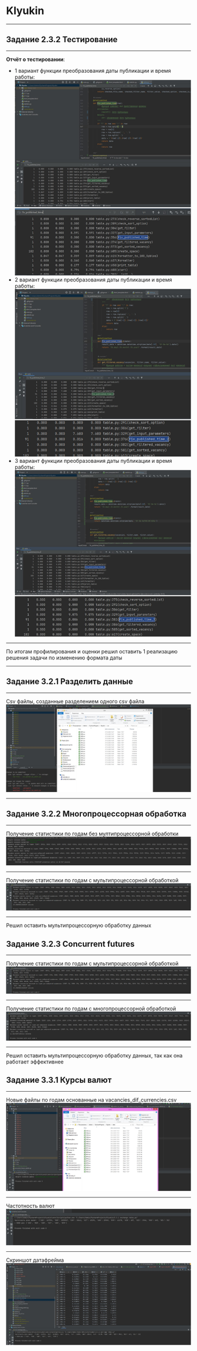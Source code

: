 # Klyukin
___
## Задание 2.3.2 Тестирование
___
__Отчёт о тестировании__:

* 1 вариант функции преобразования даты публикации и время работы: 
![image](img/img1.jpg)
![image](img/img11.jpg)
* 2 вариант функции преобразования даты публикации и время работы: 
![image](img/img2.jpg)
![image](img/img22.jpg)
* 3 вариант функции преобразования даты публикации и время работы: 
![image](img/img3.jpg)
![image](img/img33.jpg)
___
По итогам профилирования и оценки решил оставить 1 реализацию решения задачи по изменению формата даты
___
## Задание 3.2.1 Разделить данные
___
Csv файлы, созданные разделением одного csv файла 
![image](img/img3.2.1.JPG)
___
## Задание 3.2.2 Многопроцессорная обработка
___
Получение статистики по годам без мултипроцессорной обработки
![image](img/img3.2.2.JPG)
___
Получение статистики по годам с мультипроцессорной обработкой
![image](img/img3.2.22.JPG)
___
Решил оставить мультипроцессорную обработку данных

## Задание 3.2.3 Concurrent futures
___
Получение статистики по годам с мультипроцессорной обработкой
![image](img/img3.2.22.JPG)
___
Получение статистики по годам с многопроцессорной обработкой
![image](img/img3.2.3.JPG)
___
Решил оставить мультипроцессорную обработку данных, так как она работает эффективнее
## Задание 3.3.1 Курсы валют
___
Новые файлы по годам основанные на vacancies_dif_currencies.csv
![image](img/img3.3.1_files.JPG)
___
Частотность валют
![image](img/img3.3.1.JPG)
___
Скриншот датафрейма
![image](img/img3.3.1._dataframe.JPG)